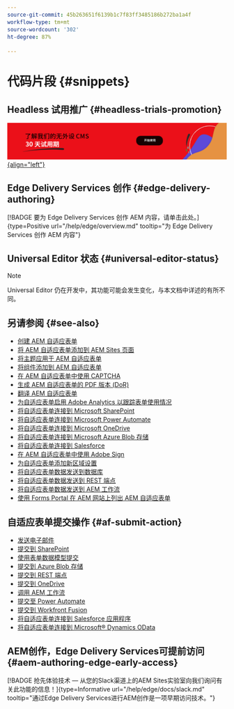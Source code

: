 ```yaml
---
source-git-commit: 45b263651f6139b1c7f83ff3485186b272ba1a4f
workflow-type: tm+mt
source-wordcount: '302'
ht-degree: 87%

---
```

# 代码片段 {#snippets}

## Headless 试用推广 {#headless-trials-promotion}

[![通过 30 天试用了解我们的 Headless CMS](./assets/aem-headless-trial-promo.png){align="left"}](https://commerce.adobe.com/business-trial/sign-up?items%5B0%5D%5Bid%5D=649A1AF5CBC5467A25E84F2561274821&amp;cli=headless_exl_banner_campaign&amp;co=US&amp;lang=en)

## Edge Delivery Services 创作 {#edge-delivery-authoring}

[!BADGE 要为 Edge Delivery Services 创作 AEM 内容，请单击此处。]{type=Positive url="/help/edge/overview.md" tooltip="为 Edge Delivery Services 创作 AEM 内容"}

## Universal Editor 状态 {#universal-editor-status}

>[!NOTE]
>
>Universal Editor 仍在开发中，其功能可能会发生变化，与本文档中详述的有所不同。

## 另请参阅 {#see-also}

* [创建 AEM 自适应表单](/help/forms/creating-adaptive-form-core-components.md)
* [将 AEM 自适应表单添加到 AEM Sites 页面](/help/forms/create-or-add-an-adaptive-form-to-aem-sites-page.md)
* [将主题应用于 AEM 自适应表单](/help/forms/using-themes-in-core-components.md)
* [将组件添加到 AEM 自适应表单 ](https://experienceleague.adobe.com/docs/experience-manager-core-components/using/adaptive-forms/introduction.html#components)
* [在 AEM 自适应表单中使用 CAPTCHA](/help/forms/captcha-adaptive-forms-core-components.md)
* [生成 AEM 自适应表单的 PDF 版本 (DoR)](/help/forms/generate-document-of-record-core-components.md)
* [翻译 AEM 自适应表单](/help/forms/using-aem-translation-workflow-to-localize-adaptive-forms-core-components.md)
* [为自适应表单启用 Adobe Analytics 以跟踪表单使用情况](/help/forms/enable-adobe-analytics-adaptive-form-using-experience-cloud-setup-automation.md)
* [将自适应表单连接到 Microsoft SharePoint](/help/forms/configure-submit-actions-core-components.md#submit-to-sharedrive)
* [将自适应表单连接到 Microsoft Power Automate](/help/forms/configure-submit-actions-core-components.md#microsoft-power-automate)
* [将自适应表单连接到 Microsoft OneDrive](/help/forms/configure-submit-actions-core-components.md#create-a-onedrive-configuration)
* [将自适应表单连接到 Microsoft Azure Blob 存储](/help/forms/configure-submit-actions-core-components.md#azure-blob-storage)
* [将自适应表单连接到 Salesforce](/help/forms/oauth2-client-credentials-flow-for-server-to-server-integration.md)
* [在 AEM 自适应表单中使用 Adobe Sign](/help/forms/working-with-adobe-sign.md)
* [为自适应表单添加新区域设置](/help/forms/supporting-new-language-localization-core-components.md)
* [将自适应表单数据发送到数据库](https://experienceleague.adobe.com/docs/experience-manager-cloud-service/content/forms/integrate/use-form-data-model/data-integration.html)
* [将自适应表单数据发送到 REST 端点](/help/forms/configure-submit-actions-core-components.md#submit-to-rest-endpoint)
* [将自适应表单数据发送到 AEM 工作流](/help/forms/configure-submit-actions-core-components.md#invoke-an-aem-workflow)
* [使用 Forms Portal 在 AEM 网站上列出 AEM 自适应表单](/help/forms/configure-forms-portal.md)

## 自适应表单提交操作 {#af-submit-action}

* [发送电子邮件](/help/forms/configure-submit-action-send-email.md)
* [提交到 SharePoint](/help/forms/configure-submit-action-sharepoint.md)
* [使用表单数据模型提交](/help/forms/using-form-data-model.md#write-submitted-adaptive-form-data-into-data-sources-write-af)
* [提交到 Azure Blob 存储](/help/forms/configure-submit-action-azure-blob-storage.md)
* [提交到 REST 端点](/help/forms/configure-submit-action-restpoint.md)
* [提交到 OneDrive](/help/forms/configure-submit-action-onedrive.md)
* [调用 AEM 工作流](/help/forms/configure-submit-action-workflow.md)
* [提交至 Power Automate](/help/forms/forms-microsoft-power-automate-integration.md)
* [提交到 Workfront Fusion](/help/forms/submit-adaptive-form-to-workfront-fusion.md)
* [将自适应表单连接到 Salesforce 应用程序](/help/forms/oauth2-client-credentials-flow-for-server-to-server-integration.md)
* [将自适应表单连接到 Microsoft® Dynamics OData](/help/forms/ms-dynamics-odata-configuration.md)

## AEM创作，Edge Delivery Services可提前访问 {#aem-authoring-edge-early-access}

[!BADGE 抢先体验技术 — 从您的Slack渠道上的AEM Sites实验室向我们询问有关此功能的信息！]{type=Informative url="/help/edge/docs/slack.md" tooltip="通过Edge Delivery Services进行AEM创作是一项早期访问技术。"}
